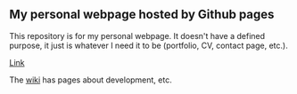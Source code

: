 ## My personal webpage hosted by Github pages

This repository is for my personal webpage. It doesn't have a defined purpose, it just is whatever I need it to be (portfolio, CV, contact page, etc.).

[Link](https://www.iantaylor.xyz/)

The [wiki](https://github.com/ianmtaylor1/ianmtaylor1.github.io/wiki) has pages about development, etc.

<!--- 
Stuff from default page

You can use the [editor on GitHub](https://github.com/ianmtaylor1/ianmtaylor1.github.io/edit/master/README.md) to maintain and preview the content for your website in Markdown files.

Whenever you commit to this repository, GitHub Pages will run [Jekyll](https://jekyllrb.com/) to rebuild the pages in your site, from the content in your Markdown files.

### Markdown

Markdown is a lightweight and easy-to-use syntax for styling your writing. It includes conventions for

```markdown
Syntax highlighted code block

# Header 1
## Header 2
### Header 3

- Bulleted
- List

1. Numbered
2. List

**Bold** and _Italic_ and `Code` text

[Link](url) and ![Image](src)
```

For more details see [GitHub Flavored Markdown](https://guides.github.com/features/mastering-markdown/).

### Jekyll Themes

Your Pages site will use the layout and styles from the Jekyll theme you have selected in your [repository settings](https://github.com/ianmtaylor1/ianmtaylor1.github.io/settings). The name of this theme is saved in the Jekyll `_config.yml` configuration file.

### Support or Contact

Having trouble with Pages? Check out our [documentation](https://help.github.com/categories/github-pages-basics/) or [contact support](https://github.com/contact) and we’ll help you sort it out.
--->
